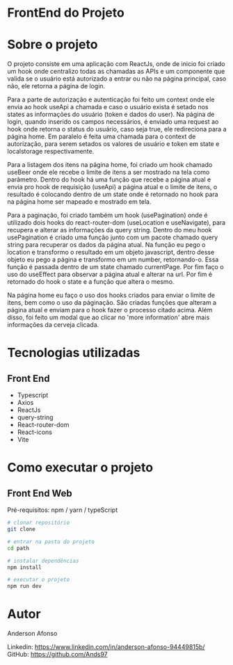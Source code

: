 # FrontEnd do Projeto 


# Sobre o projeto

O projeto consiste em uma aplicação com ReactJs, onde de inicio foi criado um hook onde centralizo todas as chamadas as APIs e um componente que valida se o usuário está autorizado a entrar ou não na página principal, caso não, ele retorna a página de login.

Para a parte de autorização e autenticação foi feito um context onde ele envia ao hook useApi a chamada e caso o usuário exista é setado nos states as informações do usuário (token e dados do user). Na página de login, quando inserido os campos necessários, é enviado uma request ao hook onde retorna o status do usuário, caso seja true, ele redireciona para a página home. Em paralelo é feita uma chamada para o context de autorização, para serem setados os valores de usuário e token em state e localstorage respectivamente.

Para a listagem dos itens na página home, foi criado um hook chamado useBeer onde ele recebe o limite de itens a ser mostrado na tela como parâmetro. Dentro do hook há uma função que recebe a página atual e envia pro hook de requisição (useApi) a página atual e o limite de itens, o resultado é colocando dentro de um state onde é retornado no hook para na página home ser mapeado e mostrado em tela.

Para a paginação, foi criado também um hook (usePagination) onde é utilizado dois hooks do react-router-dom  (useLocation e useNavigate), para recupera e alterar as informações da query string. Dentro do meu hook usePagination é criado uma função junto com um pacote chamado query string para recuperar os dados da página atual. Na função eu pego o location e transformo o resultado em um objeto javascript, dentro desse objeto eu pego a página e transformo em um number, retornando-o. Essa função é passada dentro de um state chamado currentPage. Por fim faço o uso do useEffect para observar a página atual e alterar na url. Por fim é retornado do hook o state e a função que altera o mesmo.

Na página home eu faço o uso dos hooks criados para enviar o limite de itens, bem como o uso da páginação. São criadas funções que alteram a página atual e enviam para o hook fazer o processo citado acima. Além disso, foi feito um modal que ao clicar no 'more information' abre mais informações da cerveja clicada.



# Tecnologias utilizadas

## Front End
- Typescript
- Axios
- ReactJs
- query-string
- React-router-dom
- React-icons
- Vite

# Como executar o projeto


## Front End Web
Pré-requisitos: npm / yarn / typeScript

```bash
# clonar repositório
git clone 

# entrar na pasta do projeto 
cd path

# instalar dependências
npm install

# executar o projeto
npm run dev
```

# Autor

Anderson Afonso

Linkedin: https://www.linkedin.com/in/anderson-afonso-94449815b/
GitHub: https://github.com/Ands97
